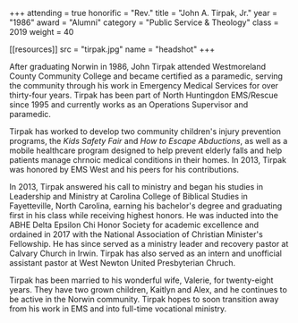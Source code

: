 +++
attending = true
honorific = "Rev."
title     = "John A. Tirpak, Jr."
year      = "1986"
award     = "Alumni"
category  = "Public Service & Theology"
class     = 2019
weight    = 40

[[resources]]
  src  = "tirpak.jpg"
  name = "headshot"
+++

After graduating Norwin in 1986, John Tirpak attended Westmoreland County Community College and became certified as a paramedic, serving the community through his work in Emergency Medical Services for over thirty-four years. Tirpak has been part of North Huntingdon EMS/Rescue since 1995 and currently works as an Operations Supervisor and paramedic.

Tirpak has worked to develop two community children's injury prevention programs, the *Kids Safety Fair* and *How to Escape Abductions*, as well as a mobile healthcare program designed to help prevent elderly falls and help patients manage chrnoic medical conditions in their homes. In 2013, Tirpak was honored by EMS West and his peers for his contributions.

In 2013, Tirpak answered his call to ministry and began his studies in Leadership and Ministry at  Carolina College of Biblical Studies in Fayetteville, North Carolina, earning his bachelor's degree and graduating first in his class while receiving highest honors. He was inducted into the ABHE Delta Epsilon Chi Honor Society for academic excellence and ordained in 2017 with the National Association of Christian Minister's Fellowship. He has since served as a ministry leader and recovery pastor at Calvary Church in Irwin. Tirpak has also served as an intern and unofficial assistant pastor at West Newton United Presbyterian Chruch.

Tirpak has been married to his wonderful wife, Valerie, for twenty-eight years. They have two grown children, Kaitlyn and Alex, and he continues to be active in the Norwin community. Tirpak hopes to soon transition away from his work in EMS and into full-time vocational ministry.
